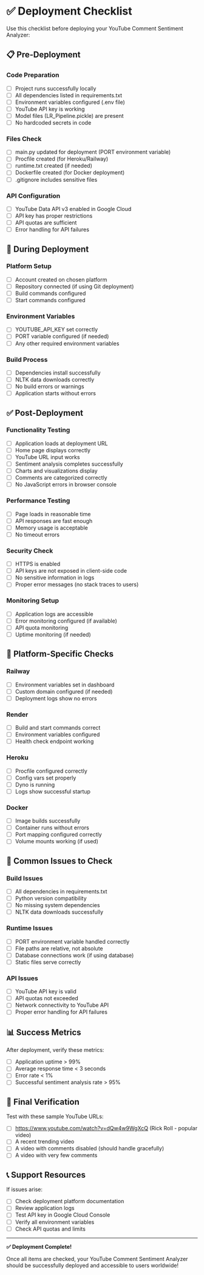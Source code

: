 # ✅ Deployment Checklist

Use this checklist before deploying your YouTube Comment Sentiment Analyzer:

## 📋 Pre-Deployment

### Code Preparation
- [ ] Project runs successfully locally
- [ ] All dependencies listed in requirements.txt
- [ ] Environment variables configured (.env file)
- [ ] YouTube API key is working
- [ ] Model files (LR_Pipeline.pickle) are present
- [ ] No hardcoded secrets in code

### Files Check
- [ ] main.py updated for deployment (PORT environment variable)
- [ ] Procfile created (for Heroku/Railway)
- [ ] runtime.txt created (if needed)
- [ ] Dockerfile created (for Docker deployment)
- [ ] .gitignore includes sensitive files

### API Configuration
- [ ] YouTube Data API v3 enabled in Google Cloud
- [ ] API key has proper restrictions
- [ ] API quotas are sufficient
- [ ] Error handling for API failures

## 🚀 During Deployment

### Platform Setup
- [ ] Account created on chosen platform
- [ ] Repository connected (if using Git deployment)
- [ ] Build commands configured
- [ ] Start commands configured

### Environment Variables
- [ ] YOUTUBE_API_KEY set correctly
- [ ] PORT variable configured (if needed)
- [ ] Any other required environment variables

### Build Process
- [ ] Dependencies install successfully
- [ ] NLTK data downloads correctly
- [ ] No build errors or warnings
- [ ] Application starts without errors

## ✅ Post-Deployment

### Functionality Testing
- [ ] Application loads at deployment URL
- [ ] Home page displays correctly
- [ ] YouTube URL input works
- [ ] Sentiment analysis completes successfully
- [ ] Charts and visualizations display
- [ ] Comments are categorized correctly
- [ ] No JavaScript errors in browser console

### Performance Testing
- [ ] Page loads in reasonable time
- [ ] API responses are fast enough
- [ ] Memory usage is acceptable
- [ ] No timeout errors

### Security Check
- [ ] HTTPS is enabled
- [ ] API keys are not exposed in client-side code
- [ ] No sensitive information in logs
- [ ] Proper error messages (no stack traces to users)

### Monitoring Setup
- [ ] Application logs are accessible
- [ ] Error monitoring configured (if available)
- [ ] API quota monitoring
- [ ] Uptime monitoring (if needed)

## 🔧 Platform-Specific Checks

### Railway
- [ ] Environment variables set in dashboard
- [ ] Custom domain configured (if needed)
- [ ] Deployment logs show no errors

### Render
- [ ] Build and start commands correct
- [ ] Environment variables configured
- [ ] Health check endpoint working

### Heroku
- [ ] Procfile configured correctly
- [ ] Config vars set properly
- [ ] Dyno is running
- [ ] Logs show successful startup

### Docker
- [ ] Image builds successfully
- [ ] Container runs without errors
- [ ] Port mapping configured correctly
- [ ] Volume mounts working (if used)

## 🚨 Common Issues to Check

### Build Issues
- [ ] All dependencies in requirements.txt
- [ ] Python version compatibility
- [ ] No missing system dependencies
- [ ] NLTK data downloads successfully

### Runtime Issues
- [ ] PORT environment variable handled correctly
- [ ] File paths are relative, not absolute
- [ ] Database connections work (if using database)
- [ ] Static files serve correctly

### API Issues
- [ ] YouTube API key is valid
- [ ] API quotas not exceeded
- [ ] Network connectivity to YouTube API
- [ ] Proper error handling for API failures

## 📊 Success Metrics

After deployment, verify these metrics:
- [ ] Application uptime > 99%
- [ ] Average response time < 3 seconds
- [ ] Error rate < 1%
- [ ] Successful sentiment analysis rate > 95%

## 🎯 Final Verification

Test with these sample YouTube URLs:
- [ ] https://www.youtube.com/watch?v=dQw4w9WgXcQ (Rick Roll - popular video)
- [ ] A recent trending video
- [ ] A video with comments disabled (should handle gracefully)
- [ ] A video with very few comments

## 📞 Support Resources

If issues arise:
- [ ] Check deployment platform documentation
- [ ] Review application logs
- [ ] Test API key in Google Cloud Console
- [ ] Verify all environment variables
- [ ] Check API quotas and limits

---

**✅ Deployment Complete!**

Once all items are checked, your YouTube Comment Sentiment Analyzer should be successfully deployed and accessible to users worldwide!